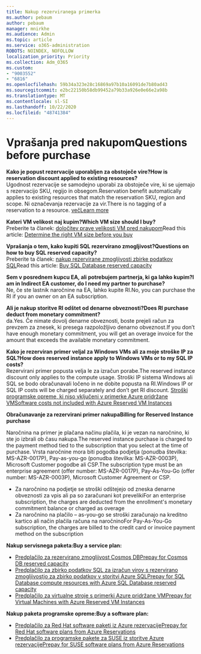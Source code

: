 ```yaml
---
title: Nakup rezerviranega primerka
ms.author: pebaum
author: pebaum
manager: mnirkhe
ms.audience: Admin
ms.topic: article
ms.service: o365-administration
ROBOTS: NOINDEX, NOFOLLOW
localization_priority: Priority
ms.collection: Adm_O365
ms.custom:
- "9003552"
- "6816"
ms.openlocfilehash: 59b34a323e28c16869a97b10a16091de7b80ad43
ms.sourcegitcommit: e2bc22150b58db99452a79b33a926e0e66e2a98b
ms.translationtype: MT
ms.contentlocale: sl-SI
ms.lasthandoff: 10/22/2020
ms.locfileid: "48741384"
---
```

# <a name="questions-before-purchase"></a><span data-ttu-id="04dee-102">Vprašanja pred nakupom</span><span class="sxs-lookup"><span data-stu-id="04dee-102">Questions before purchase</span></span>

<span data-ttu-id="04dee-103">**Kako je popust rezervacije uporabljen za obstoječe vire?**</span><span class="sxs-lookup"><span data-stu-id="04dee-103">**How is reservation discount applied to existing resources?**</span></span>  
<span data-ttu-id="04dee-104">Ugodnost rezervacije se samodejno uporabi za obstoječe vire, ki se ujemajo s rezervacijo SKU, regijo in obsegom.</span><span class="sxs-lookup"><span data-stu-id="04dee-104">Reservation benefit automatically applies to existing resources that match the reservation SKU, region and scope.</span></span> <span data-ttu-id="04dee-105">Ni označevanja rezervacije za vir.</span><span class="sxs-lookup"><span data-stu-id="04dee-105">There is no tagging of a reservation to a resource.</span></span> [<span data-ttu-id="04dee-106">več</span><span class="sxs-lookup"><span data-stu-id="04dee-106">Learn more</span></span>](https://docs.microsoft.com/azure/cost-management-billing/reservations/save-compute-costs-reservations?WT.mc_id=Portal-Microsoft_Azure_Support#how-reservation-discount-is-applied) 

<span data-ttu-id="04dee-107">**Kateri VM velikost naj kupim?**</span><span class="sxs-lookup"><span data-stu-id="04dee-107">**Which VM size should I buy?**</span></span>  
<span data-ttu-id="04dee-108">Preberite ta članek: [določitev prave velikosti VM pred nakupom](https://docs.microsoft.com/azure/virtual-machines/windows/prepay-reserved-vm-instances?toc=/azure/billing/TOC.json&WT.mc_id=Portal-Microsoft_Azure_Support#determine-the-right-vm-size-before-you-buy)</span><span class="sxs-lookup"><span data-stu-id="04dee-108">Read this article: [Determine the right VM size before you buy](https://docs.microsoft.com/azure/virtual-machines/windows/prepay-reserved-vm-instances?toc=/azure/billing/TOC.json&WT.mc_id=Portal-Microsoft_Azure_Support#determine-the-right-vm-size-before-you-buy)</span></span>

<span data-ttu-id="04dee-109">**Vprašanja o tem, kako kupiti SQL rezervirano zmogljivost?**</span><span class="sxs-lookup"><span data-stu-id="04dee-109">**Questions on how to buy SQL reserved capacity?**</span></span>  
<span data-ttu-id="04dee-110">Preberite ta članek: [nakup rezervirane zmogljivosti zbirke podatkov SQL](https://docs.microsoft.com/azure/sql-database/sql-database-reserved-capacity?toc=/azure/billing/TOC.json&WT.mc_id=Portal-Microsoft_Azure_Support#buy-sql-database-reserved-capacity)</span><span class="sxs-lookup"><span data-stu-id="04dee-110">Read this article: [Buy SQL Database reserved capacity](https://docs.microsoft.com/azure/sql-database/sql-database-reserved-capacity?toc=/azure/billing/TOC.json&WT.mc_id=Portal-Microsoft_Azure_Support#buy-sql-database-reserved-capacity)</span></span>

<span data-ttu-id="04dee-111">**Sem v posrednem kupcu EA, ali potrebujem partnerja, ki ga lahko kupim?**</span><span class="sxs-lookup"><span data-stu-id="04dee-111">**I am in Indirect EA customer, do I need my partner to purchase?**</span></span>  
<span data-ttu-id="04dee-112">Ne, če ste lastnik naročnine na EA, lahko kupite RI.</span><span class="sxs-lookup"><span data-stu-id="04dee-112">No, you can purchase the RI if you an owner on an EA subscription.</span></span>

<span data-ttu-id="04dee-113">**Ali je nakup storitve RI odštet od denarne obveznosti?**</span><span class="sxs-lookup"><span data-stu-id="04dee-113">**Does RI purchase deduct from monetary commitment?**</span></span>  
<span data-ttu-id="04dee-114">da.</span><span class="sxs-lookup"><span data-stu-id="04dee-114">Yes.</span></span> <span data-ttu-id="04dee-115">Če nimate dovolj denarne obveznosti, boste prejeli račun za prevzem za znesek, ki presega razpoložljivo denarno obveznost.</span><span class="sxs-lookup"><span data-stu-id="04dee-115">If you don’t have enough monetary commitment, you will get an overage invoice for the amount that exceeds the available monetary commitment.</span></span>

<span data-ttu-id="04dee-116">**Kako je rezerviran primer veljal za Windows VMs ali za moje stroške IP za SQL?**</span><span class="sxs-lookup"><span data-stu-id="04dee-116">**How does reserved instance apply to Windows VMs or to my SQL IP costs?**</span></span>  
<span data-ttu-id="04dee-117">Rezervirani primer popusta velja le za izračun porabe.</span><span class="sxs-lookup"><span data-stu-id="04dee-117">The reserved instance discount only applies to the compute usage.</span></span> <span data-ttu-id="04dee-118">Stroški IP sistema Windows ali SQL se bodo obračunavali ločeno in ne dobite popusta na RI.</span><span class="sxs-lookup"><span data-stu-id="04dee-118">Windows IP or SQL IP costs will be charged separately and don’t get RI discount.</span></span> [<span data-ttu-id="04dee-119">Stroški programske opreme, ki niso vključeni v primerke Azure pridržane VM</span><span class="sxs-lookup"><span data-stu-id="04dee-119">Software costs not included with Azure Reserved VM Instances</span></span>](https://docs.microsoft.com/azure/billing/billing-reserved-instance-windows-software-costs?WT.mc_id=Portal-Microsoft_Azure_Support)  
      
<span data-ttu-id="04dee-120">**Obračunavanje za rezervirani primer nakupa**</span><span class="sxs-lookup"><span data-stu-id="04dee-120">**Billing for Reserved Instance purchase**</span></span>  
      
<span data-ttu-id="04dee-121">Naročnina na primer je plačana načinu plačila, ki je vezan na naročnino, ki ste jo izbrali ob času nakupa.</span><span class="sxs-lookup"><span data-stu-id="04dee-121">The reserved instance purchase is charged to the payment method tied to the subscription that you select at the time of purchase.</span></span> <span data-ttu-id="04dee-122">Vrsta naročnine mora biti pogodba podjetja (ponudba številka: MS-AZR-0017P), Pay-as-you-go (ponudba številka: MS-AZR-0003P), Microsoft Customer pogodbe ali CSP.</span><span class="sxs-lookup"><span data-stu-id="04dee-122">The subscription type must be an enterprise agreement (offer number: MS-AZR-0017P), Pay-As-You-Go (offer number: MS-AZR-0003P), Microsoft Customer Agreement or CSP.</span></span>

-   <span data-ttu-id="04dee-123">Za naročnino na podjetje se stroški odštejejo od zneska denarne obveznosti za vpis ali pa so zaračunani kot preveliki</span><span class="sxs-lookup"><span data-stu-id="04dee-123">For an enterprise subscription, the charges are deducted from the enrollment's monetary commitment balance or charged as overage</span></span>
-   <span data-ttu-id="04dee-124">Za naročnino na plačilo – as-you-go se stroški zaračunajo na kreditno kartico ali način plačila računa na naročnino</span><span class="sxs-lookup"><span data-stu-id="04dee-124">For Pay-As-You-Go subscription, the charges are billed to the credit card or invoice payment method on the subscription</span></span>

<span data-ttu-id="04dee-125">**Nakup servisnega paketa:**</span><span class="sxs-lookup"><span data-stu-id="04dee-125">**Buy a service plan:**</span></span>

-   [<span data-ttu-id="04dee-126">Predplačilo za rezervirano zmogljivost Cosmos DB</span><span class="sxs-lookup"><span data-stu-id="04dee-126">Prepay for Cosmos DB reserved capacity</span></span>](https://docs.microsoft.com/azure/cosmos-db/cosmos-db-reserved-capacity?WT.mc_id=Portal-Microsoft_Azure_Support)
-   [<span data-ttu-id="04dee-127">Predplačilo za zbirko podatkov SQL za izračun virov s rezervirano zmogljivostjo za zbirko podatkov v storitvi Azure SQL</span><span class="sxs-lookup"><span data-stu-id="04dee-127">Prepay for SQL Database compute resources with Azure SQL Database reserved capacity</span></span>](https://docs.microsoft.com/azure/sql-database/sql-database-reserved-capacity?WT.mc_id=Portal-Microsoft_Azure_Support)
-   [<span data-ttu-id="04dee-128">Predplačilo za virtualne stroje s primerki Azure pridržane VM</span><span class="sxs-lookup"><span data-stu-id="04dee-128">Prepay for Virtual Machines with Azure Reserved VM Instances</span></span>](https://docs.microsoft.com/azure/virtual-machines/windows/prepay-reserved-vm-instances?WT.mc_id=Portal-Microsoft_Azure_Support)

<span data-ttu-id="04dee-129">**Nakup paketa programske opreme:**</span><span class="sxs-lookup"><span data-stu-id="04dee-129">**Buy a software plan:**</span></span>

-   [<span data-ttu-id="04dee-130">Predplačilo za Red Hat software paketi iz Azure rezervacije</span><span class="sxs-lookup"><span data-stu-id="04dee-130">Prepay for Red Hat software plans from Azure Reservations</span></span>](https://docs.microsoft.com/azure/virtual-machines/linux/prepay-rhel-software-charges?WT.mc_id=Portal-Microsoft_Azure_Support)
-   [<span data-ttu-id="04dee-131">Predplačilo za programske pakete za SUSE iz storitve Azure rezervacije</span><span class="sxs-lookup"><span data-stu-id="04dee-131">Prepay for SUSE software plans from Azure Reservations</span></span>](https://docs.microsoft.com/azure/virtual-machines/linux/prepay-suse-software-charges?WT.mc_id=Portal-Microsoft_Azure_Support)